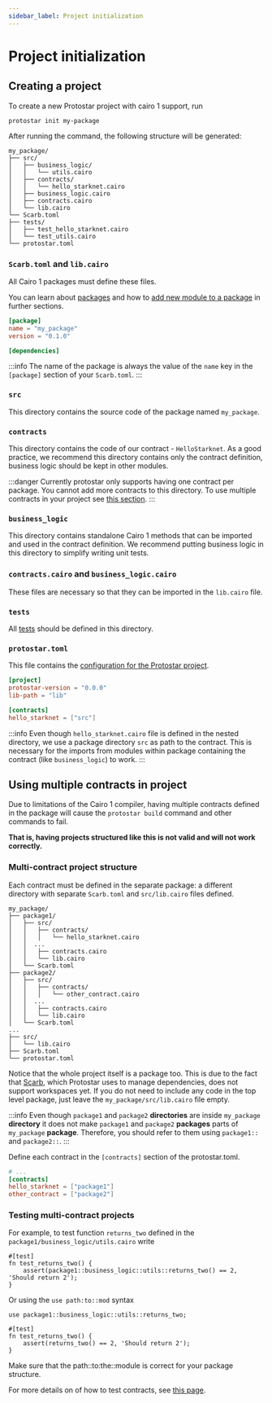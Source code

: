 ```yaml
---
sidebar_label: Project initialization
---
```


# Project initialization

## Creating a project

To create a new Protostar project with cairo 1 support, run 

```shell
protostar init my-package
```

After running the command, the following structure will be generated:

```
my_package/
├── src/
│   ├── business_logic/
│   │   └── utils.cairo
│   ├── contracts/
│   │   └── hello_starknet.cairo
│   ├── business_logic.cairo
│   ├── contracts.cairo
│   └── lib.cairo
└── Scarb.toml
├── tests/
│   ├── test_hello_starknet.cairo
│   └── test_utils.cairo
└── protostar.toml
```

### `Scarb.toml` and `lib.cairo`

All Cairo 1 packages must define these files.

You can learn about [packages](./02-understanding-cairo-packages.md) and how
to [add new module to a package](./02-understanding-cairo-packages.md#adding-a-new-module) in
further sections.

```toml title="Scarb.toml"
[package]
name = "my_package"
version = "0.1.0"

[dependencies]
```
:::info 
The name of the package is always the value
of the `name` key in the `[package]` section of your `Scarb.toml`. 
:::

### `src`

This directory contains the source code of the package named `my_package`. 

### `contracts`

This directory contains the code of our contract - `HelloStarknet`. As a good practice, we recommend this directory
contains only the contract definition, business logic should be kept in other modules.

:::danger
Currently protostar only supports having one contract per package. You cannot add more contracts to this directory. To
use multiple contracts in your project see [this section](#using-multiple-contracts-in-project).
:::

### `business_logic`

This directory contains standalone Cairo 1 methods that can be imported and used in the contract definition. We recommend
putting business logic in this directory to simplify writing unit tests.

### `contracts.cairo` and `business_logic.cairo`

These files are necessary so that they can be imported in the `lib.cairo` file.

### `tests`

All [tests](./05-testing/README.md) should be defined in this directory.

### `protostar.toml`

This file contains the [configuration for the Protostar project](./04-protostar-toml.md).

```toml title="protostar.toml"
[project]
protostar-version = "0.0.0"
lib-path = "lib"

[contracts]
hello_starknet = ["src"]
```

:::info
Even though `hello_starknet.cairo` file is defined in the nested directory, we use a package
directory `src` as path to the contract. This is necessary for the imports from modules within package
containing the contract (like `business_logic`) to work.
:::

## Using multiple contracts in project

Due to limitations of the Cairo 1 compiler, having multiple contracts defined in the package will cause
the `protostar build` command and other commands to fail.

**That is, having projects structured like this is not valid and will not work correctly.**

### Multi-contract project structure

Each contract must be defined in the separate package: a different directory with separate `Scarb.toml`
and `src/lib.cairo` files defined.

```
my_package/
├── package1/
│   ├── src/
│   │   ├── contracts/
│   │   │   └── hello_starknet.cairo
│   │  ...
│   │   ├── contracts.cairo
│   │   └── lib.cairo
│   └── Scarb.toml
├── package2/
│   ├── src/
│   │   ├── contracts/
│   │   │   └── other_contract.cairo
│   │  ...
│   │   ├── contracts.cairo
│   │   └── lib.cairo
│   └── Scarb.toml
...
├── src/
│   └── lib.cairo
├── Scarb.toml
└── protostar.toml
```

Notice that the whole project itself is a package too.
This is due to the fact that [Scarb](https://docs.swmansion.com/scarb/), which Protostar uses 
to manage dependencies, does not support workspaces yet. If you do not
need to include any code in the top level package, just leave the `my_package/src/lib.cairo` file empty.

:::info 
Even though `package1` and `package2` **directories** are inside `my_package` **directory**
it does not make `package1` and `package2` **packages** parts of `my_package` **package**. 
Therefore, you should refer to them using `package1::` and `package2::`.
:::

Define each contract in the `[contracts]` section of the protostar.toml.
```toml title="protostar.toml"
# ...
[contracts]
hello_starknet = ["package1"]
other_contract = ["package2"]
```

### Testing multi-contract projects

For example, to test function `returns_two` defined in the `package1/business_logic/utils.cairo` write

```cairo title="Example test"
#[test]
fn test_returns_two() {
    assert(package1::business_logic::utils::returns_two() == 2, 'Should return 2');
}
```

Or using the `use path:to::mod` syntax

```cairo title="Example test
use package1::business_logic::utils::returns_two;

#[test]
fn test_returns_two() {
    assert(returns_two() == 2, 'Should return 2');
}
```

Make sure that the path::to:the::module is correct for your package structure.

For more details on of how to test contracts, see [this page](./05-testing/README.md).

